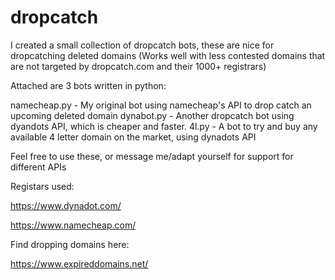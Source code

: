 # dropcatch

I created a small collection of dropcatch bots, these are nice for dropcatching deleted domains (Works well with less contested domains 
that are not targeted by dropcatch.com and their 1000+ registrars)

Attached are 3 bots written in python:

namecheap.py - My original bot using namecheap's API to drop catch an upcoming deleted domain
dynabot.py - Another dropcatch bot using dyandots API, which is cheaper and faster.
4l.py - A bot to try and buy any available 4 letter domain on the market, using dynadots API

Feel free to use these, or message me/adapt yourself for support for different APIs

Registars used:

https://www.dynadot.com/

https://www.namecheap.com/

Find dropping domains here:

https://www.expireddomains.net/
